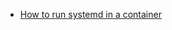 - [How to run systemd in a container](https://developers.redhat.com/blog/2019/04/24/how-to-run-systemd-in-a-container#)